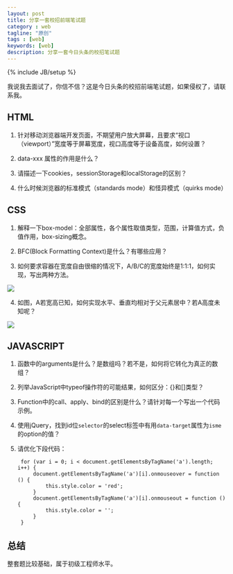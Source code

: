 ```yaml
---
layout: post
title: 分享一套校招前端笔试题
category : web
tagline: "原创"
tags : [web]
keywords: [web]
description: 分享一套今日头条的校招笔试题
---
```

{% include JB/setup %}

我说我去面试了，你信不信？这是今日头条的校招前端笔试题，如果侵权了，请联系我。

## HTML
1. 针对移动浏览器端开发页面，不期望用户放大屏幕，且要求“视口（viewport）”宽度等于屏幕宽度，视口高度等于设备高度，如何设置？

2. data-xxx 属性的作用是什么？

3. 请描述一下cookies，sessionStorage和localStorage的区别？

4. 什么时候浏览器的标准模式（standards mode）和怪异模式（quirks mode）

## CSS
1. 解释一下box-model：全部属性，各个属性取值类型，范围，计算值方式，负值作用，box-sizing概念。

2. BFC(Block Formatting Context)是什么？有哪些应用？

3. 如何要求容器在宽度自由很缩的情况下，A/B/C的宽度始终是1:1:1，如何实现，写出两种方法。

![]({{BLOG_IMG}}441.png)

4. 如图，A若宽高已知，如何实现水平、垂直均相对于父元素居中？若A高度未知呢？

![]({{BLOG_IMG}}442.png)

## JAVASCRIPT
1. 函数中的arguments是什么？是数组吗？若不是，如何将它转化为真正的数组？

2. 列举JavaScript中typeof操作符的可能结果，如何区分：{}和[]类型？

3. Function中的call、apply、bind的区别是什么？请针对每一个写出一个代码示例。

4. 使用jQuery，找到id位`selector`的select标签中有用`data-target`属性为`isme`的option的值？

5. 请优化下段代码：

        for (var i = 0; i < document.getElementsByTagName('a').length; i++) {
            document.getElementsByTagName('a')[i].onmouseover = function () {
                this.style.color = 'red';
            }
            document.getElementsByTagName('a')[i].onmouseout = function () {
                this.style.color = '';
            }
        }

## 总结
整套题比较基础，属于初级工程师水平。
